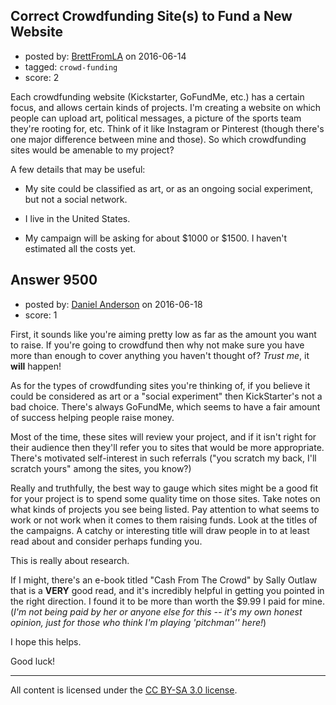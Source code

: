 ## Correct Crowdfunding Site(s) to Fund a New Website

- posted by: [BrettFromLA](https://stackexchange.com/users/2813127/brettfromla) on 2016-06-14
- tagged: `crowd-funding`
- score: 2

<p>Each crowdfunding website (Kickstarter, GoFundMe, etc.) has a certain focus, and allows certain kinds of projects.  I'm creating a website on which people can upload art, political messages, a picture of the sports team they're rooting for, etc. Think of it like Instagram or Pinterest (though there's one major difference between mine and those).  So which crowdfunding sites would be amenable to my project?</p>

<p>A few details that may be useful:</p>

<ul>
<li><p>My site could be classified as art, or as an ongoing social experiment, but not a social network.</p></li>
<li><p>I live in the United States.</p></li>
<li><p>My campaign will be asking for about $1000 or $1500.  I haven't estimated all the costs yet.</p></li>
</ul>



## Answer 9500

- posted by: [Daniel Anderson](https://stackexchange.com/users/8398759/daniel-anderson) on 2016-06-18
- score: 1

<p>First, it sounds like you're aiming pretty low as far as the amount you want to raise.  If you're going to crowdfund then why not make sure you have more than enough to cover anything you haven't thought of?  <em>Trust me</em>, it <strong>will</strong> happen!</p>

<p>As for the types of crowdfunding sites you're thinking of, if you believe it could be considered as art or a "social experiment" then KickStarter's not a bad choice.  There's always GoFundMe, which seems to have a fair amount of success helping people raise money.</p>

<p>Most of the time, these sites will review your project, and if it isn't right for their audience then they'll refer you to sites that would be more appropriate.  There's motivated self-interest in such referrals ("you scratch my back, I'll scratch yours" among the sites, you know?)</p>

<p>Really and truthfully, the best way to gauge which sites might be a good fit for your project is to spend some quality time on those sites.  Take notes on what kinds of projects you see being listed.  Pay attention to what seems to work or not work when it comes to them raising funds.  Look at the titles of the campaigns.  A catchy or interesting title will draw people in to at least read about and consider perhaps funding you.</p>

<p>This is really about research.</p>

<p>If I might, there's an e-book titled "Cash From The Crowd" by Sally Outlaw that is a <strong>VERY</strong> good read, and it's incredibly helpful in getting you pointed in the right direction.  I found it to be more than worth the $9.99 I paid for mine.  (<em>I'm not being paid by her or anyone else for this -- it's my own honest opinion, just for those who think I'm playing 'pitchman'' here!</em>)</p>

<p>I hope this helps.</p>

<p>Good luck!</p>




---

All content is licensed under the [CC BY-SA 3.0 license](https://creativecommons.org/licenses/by-sa/3.0/).
